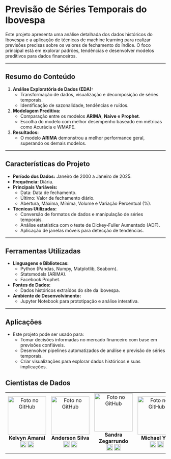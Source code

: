 
# Previsão de Séries Temporais do Ibovespa

Este projeto apresenta uma análise detalhada dos dados históricos do Ibovespa e a aplicação de técnicas de machine learning para realizar previsões precisas sobre os valores de fechamento do índice. O foco principal está em explorar padrões, tendências e desenvolver modelos preditivos para dados financeiros.

---

## Resumo do Conteúdo
1. **Análise Exploratória de Dados (EDA):**
   - Transformação de dados, visualização e decomposição de séries temporais.
   - Identificação de sazonalidade, tendências e ruídos.
2. **Modelagem Preditiva:**
   - Comparação entre os modelos **ARIMA**, **Naive** e **Prophet**.
   - Escolha do modelo com melhor desempenho baseado em métricas como Acurácia e WMAPE.
3. **Resultados:**
   - O modelo **ARIMA** demonstrou a melhor performance geral, superando os demais modelos.

---

## Características do Projeto
- **Período dos Dados:** Janeiro de 2000 a Janeiro de 2025.
- **Frequência:** Diária.
- **Principais Variáveis:**
  - Data: Data de fechamento.
  - Último: Valor de fechamento diário.
  - Abertura, Máxima, Mínima, Volume e Variação Percentual (%).
- **Técnicas Utilizadas:**
  - Conversão de formatos de dados e manipulação de séries temporais.
  - Análise estatística com o teste de Dickey-Fuller Aumentado (ADF).
  - Aplicação de janelas móveis para detecção de tendências.

---

## Ferramentas Utilizadas
- **Linguagens e Bibliotecas:**
  - Python (Pandas, Numpy, Matplotlib, Seaborn).
  - Statsmodels (ARIMA).
  - Facebook Prophet.
- **Fontes de Dados:**
  - Dados históricos extraídos do site da Ibovespa.
- **Ambiente de Desenvolvimento:**
  - Jupyter Notebook para prototipação e análise interativa.

---

## Aplicações
- Este projeto pode ser usado para:
  - Tomar decisões informadas no mercado financeiro com base em previsões confiáveis.
  - Desenvolver pipelines automatizados de análise e previsão de séries temporais.
  - Criar visualizações para explorar dados históricos e suas implicações.



## Cientistas de Dados

<table align="center">
  <tr>
    <td align="center">
      <div>
        <img src="https://avatars.githubusercontent.com/kelvynamaral" width="120px;" alt="Foto no GitHub" class="profile"/><br>
          <b> Kelvyn Amaral  </b><br>
            <a href="https://www.linkedin.com/in/kelvyncandido/" alt="Linkedin"><img src="https://img.shields.io/badge/LinkedIn-0077B5?style=for-the-badge&logo=linkedin&logoColor=white" height="20"></a>
            <a href="https://github.com/KelvynAmaral" alt="Github"><img src="https://img.shields.io/badge/GitHub-100000?style=for-the-badge&logo=github&logoColor=white" height="20"></a>
      </div>
    </td>

   <td align="center">
      <div>
        <img src="https://avatars.githubusercontent.com/u/175426437?v=4" width="120px;" alt="Foto no GitHub" class="profile"/><br>
          <b> Anderson Silva  </b><br>
            <a href="http://linkedin.com/in/anderson-silva-208a32127" alt="Linkedin"><img src="https://img.shields.io/badge/LinkedIn-0077B5?style=for-the-badge&logo=linkedin&logoColor=white" height="20"></a>
            <a href="https://github.com/Ahsbi" alt="Github"><img src="https://img.shields.io/badge/GitHub-100000?style=for-the-badge&logo=github&logoColor=white" height="20"></a>
      </div>
    </td>
   <td align="center">
      <div>
        <img src="https://avatars.githubusercontent.com/u/64284099?v=4" width="120px;" alt="Foto no GitHub" class="profile"/><br>
          <b> Sandra Zegarrundo  </b><br>
            <a href="https://www.linkedin.com/in/sandra-zegarrundo/" alt="Linkedin"><img src="https://img.shields.io/badge/LinkedIn-0077B5?style=for-the-badge&logo=linkedin&logoColor=white" height="20"></a>
            <a href="https://github.com/SandraRojasZ" alt="Github"><img src="https://img.shields.io/badge/GitHub-100000?style=for-the-badge&logo=github&logoColor=white" height="20"></a>
      </div>
    </td>
  <td align="center">
      <div>
        <img src="https://avatars.githubusercontent.com/u/63881992?v=4" width="120px;" alt="Foto no GitHub" class="profile"/><br>
          <b> Michael Yuri   </b><br>
            <a href="https://www.linkedin.com/in/michael-yuri1758/" alt="Linkedin"><img src="https://img.shields.io/badge/LinkedIn-0077B5?style=for-the-badge&logo=linkedin&logoColor=white" height="20"></a>
            <a href="https://github.com/MichaelYuri" alt="Github"><img src="https://img.shields.io/badge/GitHub-100000?style=for-the-badge&logo=github&logoColor=white" height="20"></a>
      </div>
    </td>
  <td align="center">
      <div>
        <img src="https://avatars.githubusercontent.com/u/169390188?v=4" width="120px;" alt="Foto no GitHub" class="profile"/><br>
          <b> Evandro Garbin </b><br>
           <a href="https://www.linkedin.com/in/evandro-garbin-23788681/" alt="Linkedin"><img src="https://img.shields.io/badge/LinkedIn-0077B5?style=for-the-badge&logo=linkedin&logoColor=white" height="20"></a>
            <a href="https://github.com/EvandroGarbin" alt="Github"><img src="https://img.shields.io/badge/GitHub-100000?style=for-the-badge&logo=github&logoColor=white" height="20"></a>
      </div>
    </td>
